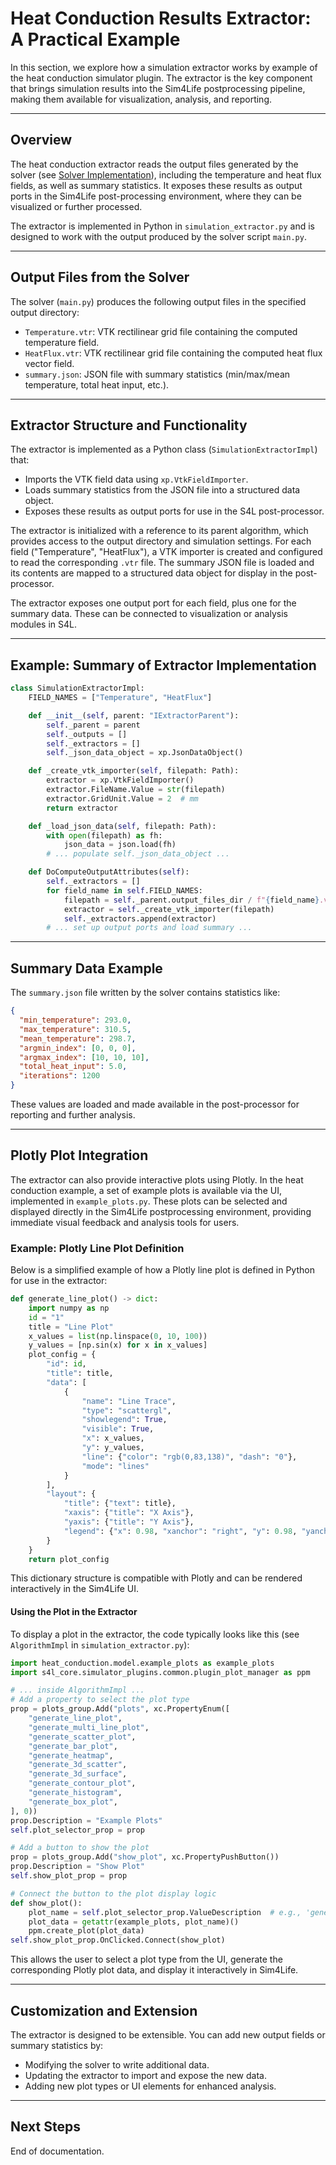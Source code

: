 # Heat Conduction Results Extractor: A Practical Example

In this section, we explore how a simulation extractor works by example of the heat conduction simulator plugin. The extractor is the key component that brings simulation results into the Sim4Life postprocessing pipeline, making them available for visualization, analysis, and reporting.

---

## Overview

The heat conduction extractor reads the output files generated by the solver (see [Solver Implementation](../solver-implementation/writing-solver.md)), including the temperature and heat flux fields, as well as summary statistics. It exposes these results as output ports in the Sim4Life post-processing environment, where they can be visualized or further processed.

The extractor is implemented in Python in `simulation_extractor.py` and is designed to work with the output produced by the solver script `main.py`.

---

## Output Files from the Solver

The solver (`main.py`) produces the following output files in the specified output directory:

- `Temperature.vtr`: VTK rectilinear grid file containing the computed temperature field.
- `HeatFlux.vtr`: VTK rectilinear grid file containing the computed heat flux vector field.
- `summary.json`: JSON file with summary statistics (min/max/mean temperature, total heat input, etc.).

---

## Extractor Structure and Functionality

The extractor is implemented as a Python class (`SimulationExtractorImpl`) that:

- Imports the VTK field data using `xp.VtkFieldImporter`.
- Loads summary statistics from the JSON file into a structured data object.
- Exposes these results as output ports for use in the S4L post-processor.

The extractor is initialized with a reference to its parent algorithm, which provides access to the output directory and simulation settings. For each field ("Temperature", "HeatFlux"), a VTK importer is created and configured to read the corresponding `.vtr` file. The summary JSON file is loaded and its contents are mapped to a structured data object for display in the post-processor.

The extractor exposes one output port for each field, plus one for the summary data. These can be connected to visualization or analysis modules in S4L.

---

## Example: Summary of Extractor Implementation

```python
class SimulationExtractorImpl:
    FIELD_NAMES = ["Temperature", "HeatFlux"]

    def __init__(self, parent: "IExtractorParent"):
        self._parent = parent
        self._outputs = []
        self._extractors = []
        self._json_data_object = xp.JsonDataObject()

    def _create_vtk_importer(self, filepath: Path):
        extractor = xp.VtkFieldImporter()
        extractor.FileName.Value = str(filepath)
        extractor.GridUnit.Value = 2  # mm
        return extractor

    def _load_json_data(self, filepath: Path):
        with open(filepath) as fh:
            json_data = json.load(fh)
        # ... populate self._json_data_object ...

    def DoComputeOutputAttributes(self):
        self._extractors = []
        for field_name in self.FIELD_NAMES:
            filepath = self._parent.output_files_dir / f"{field_name}.vtr"
            extractor = self._create_vtk_importer(filepath)
            self._extractors.append(extractor)
        # ... set up output ports and load summary ...
```

---

## Summary Data Example

The `summary.json` file written by the solver contains statistics like:

```json
{
  "min_temperature": 293.0,
  "max_temperature": 310.5,
  "mean_temperature": 298.7,
  "argmin_index": [0, 0, 0],
  "argmax_index": [10, 10, 10],
  "total_heat_input": 5.0,
  "iterations": 1200
}
```

These values are loaded and made available in the post-processor for reporting and further analysis.

---

## Plotly Plot Integration

The extractor can also provide interactive plots using Plotly. In the heat conduction example, a set of example plots is available via the UI, implemented in `example_plots.py`. These plots can be selected and displayed directly in the Sim4Life postprocessing environment, providing immediate visual feedback and analysis tools for users.

### Example: Plotly Line Plot Definition

Below is a simplified example of how a Plotly line plot is defined in Python for use in the extractor:

```python
def generate_line_plot() -> dict:
    import numpy as np
    id = "1"
    title = "Line Plot"
    x_values = list(np.linspace(0, 10, 100))
    y_values = [np.sin(x) for x in x_values]
    plot_config = {
        "id": id,
        "title": title,
        "data": [
            {
                "name": "Line Trace",
                "type": "scattergl",
                "showlegend": True,
                "visible": True,
                "x": x_values,
                "y": y_values,
                "line": {"color": "rgb(0,83,138)", "dash": "0"},
                "mode": "lines"
            }
        ],
        "layout": {
            "title": {"text": title},
            "xaxis": {"title": "X Axis"},
            "yaxis": {"title": "Y Axis"},
            "legend": {"x": 0.98, "xanchor": "right", "y": 0.98, "yanchor": "top"}
        }
    }
    return plot_config
```

This dictionary structure is compatible with Plotly and can be rendered interactively in the Sim4Life UI.

#### Using the Plot in the Extractor

To display a plot in the extractor, the code typically looks like this (see `AlgorithmImpl` in `simulation_extractor.py`):

```python
import heat_conduction.model.example_plots as example_plots
import s4l_core.simulator_plugins.common.plugin_plot_manager as ppm

# ... inside AlgorithmImpl ...
# Add a property to select the plot type
prop = plots_group.Add("plots", xc.PropertyEnum([
    "generate_line_plot",
    "generate_multi_line_plot",
    "generate_scatter_plot",
    "generate_bar_plot",
    "generate_heatmap",
    "generate_3d_scatter",
    "generate_3d_surface",
    "generate_contour_plot",
    "generate_histogram",
    "generate_box_plot",
], 0))
prop.Description = "Example Plots"
self.plot_selector_prop = prop

# Add a button to show the plot
prop = plots_group.Add("show_plot", xc.PropertyPushButton())
prop.Description = "Show Plot"
self.show_plot_prop = prop

# Connect the button to the plot display logic
def show_plot():
    plot_name = self.plot_selector_prop.ValueDescription  # e.g., 'generate_line_plot'
    plot_data = getattr(example_plots, plot_name)()
    ppm.create_plot(plot_data)
self.show_plot_prop.OnClicked.Connect(show_plot)
```

This allows the user to select a plot type from the UI, generate the corresponding Plotly plot data, and display it interactively in Sim4Life.

---

## Customization and Extension

The extractor is designed to be extensible. You can add new output fields or summary statistics by:

- Modifying the solver to write additional data.
- Updating the extractor to import and expose the new data.
- Adding new plot types or UI elements for enhanced analysis.

---

## Next Steps

End of documentation.
